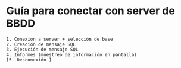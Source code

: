 # Guía para conectar con server de BBDD

    1. Conexion a server + selección de base
    2. Creación de mensaje SQL 
    3. Ejecución de mensaje SQL
    4. Informes (muestreo de información en pantalla)
    [5. Desconexión ]
    
